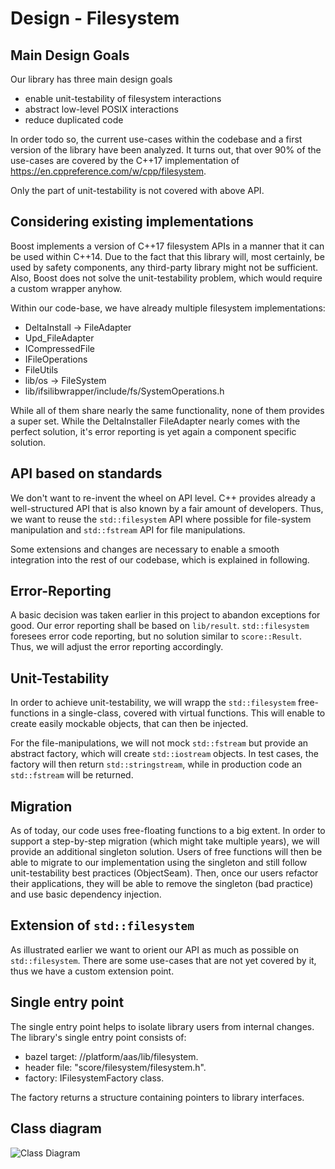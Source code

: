 # Design - Filesystem

## Main Design Goals

Our library has three main design goals

* enable unit-testability of filesystem interactions
* abstract low-level POSIX interactions
* reduce duplicated code

In order todo so, the current use-cases within the codebase and a first version of the library have been analyzed. It
turns out, that over 90% of the use-cases are covered by the C++17 implementation
of https://en.cppreference.com/w/cpp/filesystem.

Only the part of unit-testability is not covered with above API.

## Considering existing implementations

Boost implements a version of C++17 filesystem APIs in a manner that it can be used within C++14. Due to the fact that
this library will, most certainly, be used by safety components, any third-party library might not be sufficient. Also,
Boost does not solve the unit-testability problem, which would require a custom wrapper anyhow.

Within our code-base, we have already multiple filesystem implementations:

* DeltaInstall -> FileAdapter
* Upd_FileAdapter
* ICompressedFile
* IFileOperations
* FileUtils
* lib/os -> FileSystem
* lib/ifsilibwrapper/include/fs/SystemOperations.h

While all of them share nearly the same functionality, none of them provides a super set. While the DeltaInstaller
FileAdapter nearly comes with the perfect solution, it's error reporting is yet again a component specific solution.

## API based on standards

We don't want to re-invent the wheel on API level. C++ provides already a well-structured API that is also known by a
fair amount of developers. Thus, we want to reuse the `std::filesystem` API where possible for file-system manipulation
and `std::fstream` API for file manipulations.

Some extensions and changes are necessary to enable a smooth integration into the rest of our codebase, which is
explained in following.

## Error-Reporting

A basic decision was taken earlier in this project to abandon exceptions for good. Our error reporting shall be based on
`lib/result`. `std::filesystem` foresees error code reporting, but no solution similar to `score::Result`. Thus, we will adjust
the error reporting accordingly.

## Unit-Testability

In order to achieve unit-testability, we will wrapp the `std::filesystem` free-functions in a single-class,
covered with virtual functions. This will enable to create easily mockable objects, that can then be injected.

For the file-manipulations, we will not mock `std::fstream` but provide an abstract factory, which will
create `std::iostream` objects. In test cases, the factory will then return `std::stringstream`, while in production
code an `std::fstream` will be returned.

## Migration

As of today, our code uses free-floating functions to a big extent. In order to support a step-by-step migration (which
might take multiple years), we will provide an additional singleton solution. Users of free functions will then be able
to migrate to our implementation using the singleton and still follow unit-testability best practices (ObjectSeam).
Then, once our users refactor their applications, they will be able to remove the singleton (bad practice) and use basic
dependency injection.

## Extension of `std::filesystem`

As illustrated earlier we want to orient our API as much as possible on `std::filesystem`.
There are some use-cases that are not yet covered by it, thus we have a custom extension point.

## Single entry point

The single entry point helps to isolate library users from internal changes.
The library's single entry point consists of:
- bazel target: //platform/aas/lib/filesystem.
- header file: "score/filesystem/filesystem.h".
- factory: IFilesystemFactory class.

The factory returns a structure containing pointers to library interfaces.

## Class diagram

<img alt="Class Diagram" src="https://www.plantuml.com/plantuml/proxy?src=https://raw.githubusercontent.com/eclipse-score/baselibs/refs/heads/main/score/filesystem/design/structure.puml">
